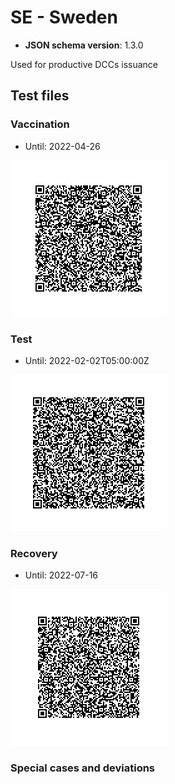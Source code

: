 # SE - Sweden

* **JSON schema version**: 1.3.0

Used for productive DCCs issuance

## Test files

### Vaccination
* Until: 2022-04-26

![VAC](VAC_20220126.png)

### Test
* Until: 2022-02-02T05:00:00Z

![TEST](TEST_20220126.png)

### Recovery
* Until: 2022-07-16

![REC](REC_20220126.png)

### Special cases and deviations